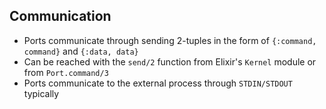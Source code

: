 ## Communication
- Ports communicate through sending 2-tuples in the form of `{:command, command}` and `{:data, data}`
- Can be reached with the `send/2` function from Elixir's `Kernel` module or from `Port.command/3`
- Ports communicate to the external process through `STDIN/STDOUT` typically